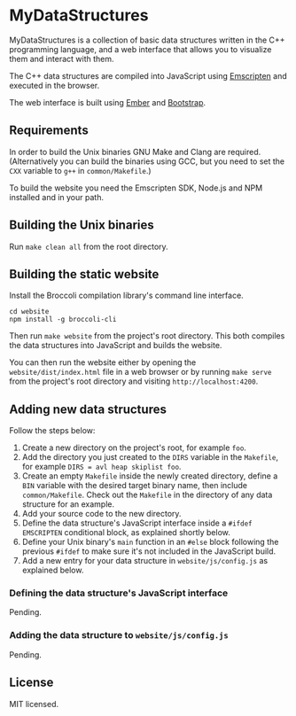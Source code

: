 MyDataStructures
================

MyDataStructures is a collection of basic data structures written in the C++ programming language, and a web interface that allows you to visualize them and interact with them.

The C++ data structures are compiled into JavaScript using [Emscripten](http://kripken.github.io/emscripten-site/) and executed in the browser.

The web interface is built using [Ember](http://emberjs.com) and [Bootstrap](http://getbootstrap.com).

Requirements
------------

In order to build the Unix binaries GNU Make and Clang are required. (Alternatively you can build the binaries using GCC, but you need to set the `CXX` variable to `g++` in `common/Makefile`.)

To build the website you need the Emscripten SDK, Node.js and NPM installed and in your path.

Building the Unix binaries
--------------------------

Run `make clean all` from the root directory.

Building the static website
---------------------------

Install the Broccoli compilation library's command line interface.

```
cd website
npm install -g broccoli-cli
```

Then run `make website` from the project's root directory. This both compiles the data structures into JavaScript and builds the website.

You can then run the website either by opening the `website/dist/index.html` file in a web browser or by running `make serve` from the project's root directory and visiting `http://localhost:4200`.

Adding new data structures
--------------------------

Follow the steps below:

1. Create a new directory on the project's root, for example `foo`.
2. Add the directory you just created to the `DIRS` variable in the `Makefile`, for example `DIRS = avl heap skiplist foo`.
3. Create an empty `Makefile` inside the newly created directory, define a `BIN` variable with the desired target binary name, then include `common/Makefile`. Check out the `Makefile` in the directory of any data structure for an example.
4. Add your source code to the new directory.
5. Define the data structure's JavaScript interface inside a `#ifdef EMSCRIPTEN` conditional block, as explained shortly below.
6. Define your Unix binary's `main` function in an `#else` block following the previous `#ifdef` to make sure it's not included in the JavaScript build.
7. Add a new entry for your data structure in `website/js/config.js` as explained below.

### Defining the data structure's JavaScript interface ###

Pending.

### Adding the data structure to `website/js/config.js` ###

Pending.

License
-------

MIT licensed.

